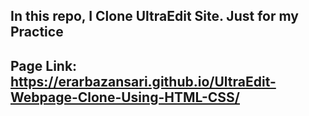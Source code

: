 ## In this repo, I Clone UltraEdit Site. Just for my Practice
## Page Link: https://erarbazansari.github.io/UltraEdit-Webpage-Clone-Using-HTML-CSS/
